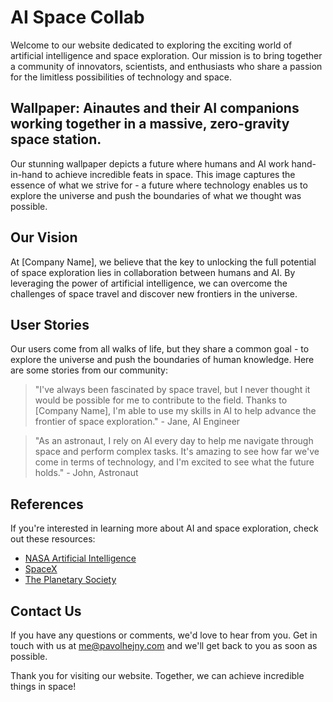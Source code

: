 <!--font:Montserrat-->

# AI Space Collab

Welcome to our website dedicated to exploring the exciting world of artificial intelligence and space exploration. Our mission is to bring together a community of innovators, scientists, and enthusiasts who share a passion for the limitless possibilities of technology and space.

## Wallpaper: Ainautes and their AI companions working together in a massive, zero-gravity space station.

Our stunning wallpaper depicts a future where humans and AI work hand-in-hand to achieve incredible feats in space. This image captures the essence of what we strive for - a future where technology enables us to explore the universe and push the boundaries of what we thought was possible.

## Our Vision

At [Company Name], we believe that the key to unlocking the full potential of space exploration lies in collaboration between humans and AI. By leveraging the power of artificial intelligence, we can overcome the challenges of space travel and discover new frontiers in the universe.

## User Stories

Our users come from all walks of life, but they share a common goal - to explore the universe and push the boundaries of human knowledge. Here are some stories from our community:

> "I've always been fascinated by space travel, but I never thought it would be possible for me to contribute to the field. Thanks to [Company Name], I'm able to use my skills in AI to help advance the frontier of space exploration." - Jane, AI Engineer

> "As an astronaut, I rely on AI every day to help me navigate through space and perform complex tasks. It's amazing to see how far we've come in terms of technology, and I'm excited to see what the future holds." - John, Astronaut

## References

If you're interested in learning more about AI and space exploration, check out these resources:

-   [NASA Artificial Intelligence](#)
-   [SpaceX](#)
-   [The Planetary Society](#)

## Contact Us

If you have any questions or comments, we'd love to hear from you. Get in touch with us at me@pavolhejny.com and we'll get back to you as soon as possible.

Thank you for visiting our website. Together, we can achieve incredible things in space!

<!--

Write me content for website with wallpaper which alt text is:

"Ainautes and their AI companions working together in a massive, zero-gravity space station."

The name/title of the page should not be 1:1 copy of the alt text but rather a real content of the website which is using this wallpaper.

- Use markdown format
- Start with heading
- Heading should be short and concise
- The content should look like a real website
- The website should not be about the wallpaper, wallpaper is just a related background
- Heading should be contain work "wallpaper" or "background"
- Include real sections like references, contact, user stories, etc. use things relevant to the page purpose.
- Feel free to use structure like headings, bullets, numbering, blockquotes, paragraphs, horizontal lines, etc.
- You can use formatting like bold or _italic_
- You can include UTF-8 emojis
- Links should be only #hash anchors (and you can refer to the document itself)
- Do not include images


---


# Collaborating with AI Companions in Space

Welcome to our website dedicated to exploring the exciting world of artificial intelligence and space exploration. Our mission is to bring together a community of innovators, scientists, and enthusiasts who share a passion for the limitless possibilities of technology and space.

## Wallpaper: Ainautes and their AI companions working together in a massive, zero-gravity space station.

Our stunning wallpaper depicts a future where humans and AI work hand-in-hand to achieve incredible feats in space. This image captures the essence of what we strive for - a future where technology enables us to explore the universe and push the boundaries of what we thought was possible.

## Our Vision

At [Company Name], we believe that the key to unlocking the full potential of space exploration lies in collaboration between humans and AI. By leveraging the power of artificial intelligence, we can overcome the challenges of space travel and discover new frontiers in the universe.

## User Stories

Our users come from all walks of life, but they share a common goal - to explore the universe and push the boundaries of human knowledge. Here are some stories from our community:

> "I've always been fascinated by space travel, but I never thought it would be possible for me to contribute to the field. Thanks to [Company Name], I'm able to use my skills in AI to help advance the frontier of space exploration." - Jane, AI Engineer

> "As an astronaut, I rely on AI every day to help me navigate through space and perform complex tasks. It's amazing to see how far we've come in terms of technology, and I'm excited to see what the future holds." - John, Astronaut

## References

If you're interested in learning more about AI and space exploration, check out these resources:

- [NASA Artificial Intelligence](#)
- [SpaceX](#)
- [The Planetary Society](#)

## Contact Us

If you have any questions or comments, we'd love to hear from you. Get in touch with us at me@pavolhejny.com and we'll get back to you as soon as possible.

Thank you for visiting our website. Together, we can achieve incredible things in space!


---


Write me a Google font which is best fitting for the website.

Pick from the list:
- Lobster
- Open Sans
- Cinzel
- Orbitron
- Cormorant Garamond
- Poppins
- Futura
- Montserrat
- Roboto
- Cinzel Decorative
- Inter
- Dancing Script
- Alegreya
- Playfair Display
- Lato
- IBM Plex Sans
- Barlow Condensed
- Great Vibes
- Barlow Condensed
- Exo 2
- Cabin
- Raleway


Write just the font name nothing else.


---


Montserrat

-->
